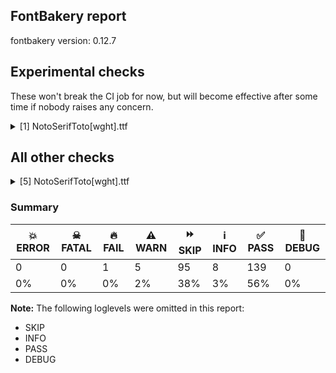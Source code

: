## FontBakery report

fontbakery version: 0.12.7



## Experimental checks

These won't break the CI job for now, but will become effective after some time if nobody raises any concern.


<details><summary>[1] NotoSerifToto[wght].ttf</summary>
<div>
<details>
    <summary>⚠️ <b>WARN</b> Validate size, and resolution of article images, and ensure article page has minimum length and includes visual assets. <a href="https://fontbakery.readthedocs.io/en/stable/fontbakery/checks/googlefonts.article.html#"></a></summary>
    <div>







* ⚠️ **WARN** <p>Family metadata at fonts/NotoSerifToto/googlefonts/variable-ttf does not have an article.</p>
 [code: lacks-article]



</div>
</details>
</div>
</details>




## All other checks



<details><summary>[5] NotoSerifToto[wght].ttf</summary>
<div>
<details>
    <summary>🔥 <b>FAIL</b> Check for presence of an ARTICLE.en_us.html file <a href="https://fontbakery.readthedocs.io/en/stable/fontbakery/checks/googlefonts.description.html#"></a></summary>
    <div>







* 🔥 **FAIL** <p>This is a Noto font but it lacks an ARTICLE.en_us.html file.</p>
 [code: missing-article]



* 🔥 **FAIL** <p>This is a Noto font but it lacks a DESCRIPTION.en_us.html file.</p>
 [code: missing-description]



</div>
</details>

<details>
    <summary>⚠️ <b>WARN</b> Check math signs have the same width. <a href="https://fontbakery.readthedocs.io/en/stable/fontbakery/checks/universal.html#"></a></summary>
    <div>







* ⚠️ **WARN** <p>The most common width is 559 among a set of 6 math glyphs.
The following math glyphs have a different width, though:</p>
<p>Width = 310:
minus</p>
 [code: width-outliers]



</div>
</details>

<details>
    <summary>⚠️ <b>WARN</b> Are there any misaligned on-curve points? <a href="https://fontbakery.readthedocs.io/en/stable/fontbakery/checks/outline.html#"></a></summary>
    <div>







* ⚠️ **WARN** <p>The following glyphs have on-curve points which have potentially incorrect y coordinates:</p>
<pre><code>* G (U+0047): X=519.0,Y=1.5 (should be at baseline 0?)

* Gbreve (U+011E): X=519.0,Y=1.5 (should be at baseline 0?)

* uni0122 (U+0122): X=519.0,Y=1.5 (should be at baseline 0?)

* Gdotaccent (U+0120): X=519.0,Y=1.5 (should be at baseline 0?)

* OE (U+0152): X=425.5,Y=722.0 (should be at cap-height 720?)

* b (U+0062): X=26.0,Y=718.0 (should be at cap-height 720?)

* b (U+0062): X=18.0,Y=718.0 (should be at cap-height 720?)

* bracketleft (U+005B): X=323.0,Y=718.0 (should be at cap-height 720?)

* bracketleft (U+005B): X=280.0,Y=718.0 (should be at cap-height 720?)

* bracketright (U+005D): X=80.0,Y=718.0 (should be at cap-height 720?)

* bracketright (U+005D): X=37.0,Y=718.0 (should be at cap-height 720?)

* comma (U+002C): X=114.0,Y=1.0 (should be at baseline 0?)

* d (U+0064): X=330.0,Y=718.0 (should be at cap-height 720?)

* d (U+0064): X=322.0,Y=718.0 (should be at cap-height 720?)

* dcaron (U+010F): X=330.0,Y=718.0 (should be at cap-height 720?)

* dcaron (U+010F): X=322.0,Y=718.0 (should be at cap-height 720?)

* dcroat (U+0111): X=330.0,Y=718.0 (should be at cap-height 720?)

* dcroat (U+0111): X=322.0,Y=718.0 (should be at cap-height 720?)

* eth (U+00F0): X=268.5,Y=718.5 (should be at cap-height 720?)

* Euro (U+20AC): X=361.0,Y=722.0 (should be at cap-height 720?)

* g (U+0067): X=161.0,Y=-0.5 (should be at baseline 0?)

* gbreve (U+011F): X=161.0,Y=-0.5 (should be at baseline 0?)

* uni0123 (U+0123): X=161.0,Y=-0.5 (should be at baseline 0?)

* uni0123 (U+0123): X=263.0,Y=718.0 (should be at cap-height 720?)

* gdotaccent (U+0121): X=161.0,Y=-0.5 (should be at baseline 0?)

* germandbls (U+00DF): X=333.0,Y=718.0 (should be at cap-height 720?)

* h (U+0068): X=26.0,Y=718.0 (should be at cap-height 720?)

* h (U+0068): X=18.0,Y=718.0 (should be at cap-height 720?)

* hbar (U+0127): X=26.0,Y=718.0 (should be at cap-height 720?)

* hbar (U+0127): X=18.0,Y=718.0 (should be at cap-height 720?)

* k (U+006B): X=26.0,Y=718.0 (should be at cap-height 720?)

* k (U+006B): X=18.0,Y=718.0 (should be at cap-height 720?)

* uni0137 (U+0137): X=26.0,Y=718.0 (should be at cap-height 720?)

* uni0137 (U+0137): X=18.0,Y=718.0 (should be at cap-height 720?)

* l (U+006C): X=26.0,Y=718.0 (should be at cap-height 720?)

* l (U+006C): X=13.0,Y=718.0 (should be at cap-height 720?)

* lacute (U+013A): X=26.0,Y=718.0 (should be at cap-height 720?)

* lacute (U+013A): X=13.0,Y=718.0 (should be at cap-height 720?)

* lcaron (U+013E): X=26.0,Y=718.0 (should be at cap-height 720?)

* lcaron (U+013E): X=13.0,Y=718.0 (should be at cap-height 720?)

* uni013C (U+013C): X=26.0,Y=718.0 (should be at cap-height 720?)

* uni013C (U+013C): X=13.0,Y=718.0 (should be at cap-height 720?)

* lslash (U+0142): X=41.0,Y=718.0 (should be at cap-height 720?)

* lslash (U+0142): X=28.0,Y=718.0 (should be at cap-height 720?)

* nine (U+0039): X=139.0,Y=2.0 (should be at baseline 0?)

* one (U+0031): X=282.0,Y=718.0 (should be at cap-height 720?)

* one (U+0031): X=346.0,Y=718.0 (should be at cap-height 720?)

* ordfeminine (U+00AA): X=191.0,Y=719.0 (should be at cap-height 720?)

* ordmasculine (U+00BA): X=200.0,Y=719.0 (should be at cap-height 720?)

* paragraph (U+00B6): X=576.0,Y=718.0 (should be at cap-height 720?)

* paragraph (U+00B6): X=563.0,Y=718.0 (should be at cap-height 720?)

* q (U+0071): X=412.5,Y=0.5 (should be at baseline 0?)

* quotedblbase (U+201E): X=314.0,Y=1.0 (should be at baseline 0?)

* quotedblbase (U+201E): X=114.0,Y=1.0 (should be at baseline 0?)

* quotesinglbase (U+201A): X=114.0,Y=1.0 (should be at baseline 0?)

* section (U+00A7): X=101.0,Y=2.0 (should be at baseline 0?)

* semicolon (U+003B): X=132.0,Y=1.0 (should be at baseline 0?)

* sterling (U+00A3): X=77.0,Y=1.0 (should be at baseline 0?)

* thorn (U+00FE): X=26.0,Y=718.0 (should be at cap-height 720?)

* thorn (U+00FE): X=18.0,Y=718.0 (should be at cap-height 720?)

* three (U+0033): X=334.5,Y=1.0 (should be at baseline 0?)

* commaaccentrotate: X=234.0,Y=718.0 (should be at cap-height 720?)
</code></pre>
 [code: found-misalignments]



</div>
</details>

<details>
    <summary>⚠️ <b>WARN</b> Ensure soft_dotted characters lose their dot when combined with marks that replace the dot. <a href="https://fontbakery.readthedocs.io/en/stable/fontbakery/checks/shaping.html#"></a></summary>
    <div>







* ⚠️ **WARN** <p>The dot of soft dotted characters used in orthographies <em>must</em> disappear in the following strings: į̀ į́ į̂ į̃ į̄ į̌</p>
<p>The dot of soft dotted characters <em>should</em> disappear in other cases, for example: į̆ į̇ į̈ į̊ į̋ į̦̀ į̦́ į̦̂ į̦̃ į̦̄ į̦̆ į̦̇ į̦̈ į̦̊ į̦̋ į̦̌ į̧̀ į̧́ į̧̂ į̧̃</p>
<p>Your font fully covers the following languages that require the soft-dotted feature: Lithuanian (Latn, 2,357,094 speakers), Dutch (Latn, 31,709,104 speakers).</p>
<p>Your font does <em>not</em> cover the following languages that require the soft-dotted feature: Mfumte (Latn, 79,000 speakers), Ukrainian (Cyrl, 29,273,587 speakers), Kom (Latn, 360,685 speakers), Navajo (Latn, 166,319 speakers), Bete-Bendi (Latn, 100,000 speakers), Mundani (Latn, 34,000 speakers), Ma’di (Latn, 584,000 speakers), Dii (Latn, 71,000 speakers), Aghem (Latn, 38,843 speakers), Nzakara (Latn, 50,000 speakers), Belarusian (Cyrl, 10,064,517 speakers), Mango (Latn, 77,000 speakers), Lugbara (Latn, 2,200,000 speakers), Vute (Latn, 21,000 speakers), South Central Banda (Latn, 244,000 speakers), Bafut (Latn, 158,146 speakers), Basaa (Latn, 332,940 speakers), Fur (Latn, 1,230,163 speakers), Gulay (Latn, 250,478 speakers), Yala (Latn, 200,000 speakers), Ngbaka (Latn, 1,020,000 speakers), Avokaya (Latn, 100,000 speakers), Makaa (Latn, 221,000 speakers), Ijo, Southeast (Latn, 2,471,000 speakers), Dan (Latn, 1,099,244 speakers), Kpelle, Guinea (Latn, 622,000 speakers), Zapotec (Latn, 490,000 speakers), Southern Kisi (Latn, 360,000 speakers), Sar (Latn, 500,000 speakers), Cicipu (Latn, 44,000 speakers), Koonzime (Latn, 40,000 speakers), Ekpeye (Latn, 226,000 speakers), Nateni (Latn, 100,000 speakers), Ejagham (Latn, 120,000 speakers), Igbo (Latn, 27,823,640 speakers), Ebira (Latn, 2,200,000 speakers).</p>
 [code: soft-dotted]



</div>
</details>

<details>
    <summary>⚠️ <b>WARN</b> Check for codepoints not covered by METADATA subsets. <a href="https://fontbakery.readthedocs.io/en/stable/fontbakery/checks/googlefonts.subsets.html#"></a></summary>
    <div>







* ⚠️ **WARN** <p>The following codepoints supported by the font are not covered by
any subsets defined in the font's metadata file, and will never
be served. You can solve this by either manually adding additional
subset declarations to METADATA.pb, or by editing the glyphset
definitions.</p>
<ul>
<li>U+02C7 CARON: try adding one of: canadian-aboriginal, tifinagh, yi</li>
<li>U+02C9 MODIFIER LETTER MACRON: not included in any glyphset definition</li>
<li>U+02D8 BREVE: try adding one of: canadian-aboriginal, yi</li>
<li>U+02D9 DOT ABOVE: try adding one of: canadian-aboriginal, yi</li>
<li>U+02DB OGONEK: try adding one of: canadian-aboriginal, yi</li>
<li>U+02DD DOUBLE ACUTE ACCENT: not included in any glyphset definition</li>
<li>U+0302 COMBINING CIRCUMFLEX ACCENT: try adding one of: cherokee, math, tifinagh, coptic</li>
<li>U+0306 COMBINING BREVE: try adding one of: old-permic, tifinagh</li>
<li>U+0307 COMBINING DOT ABOVE: try adding one of: tifinagh, malayalam, tai-le, canadian-aboriginal, coptic, syriac, math, old-permic</li>
<li>U+030A COMBINING RING ABOVE: try adding syriac</li>
<li>U+030B COMBINING DOUBLE ACUTE ACCENT: try adding one of: cherokee, osage</li>
<li>U+030C COMBINING CARON: try adding one of: cherokee, tai-le</li>
<li>U+0326 COMBINING COMMA BELOW: not included in any glyphset definition</li>
<li>U+0327 COMBINING CEDILLA: not included in any glyphset definition</li>
<li>U+0328 COMBINING OGONEK: not included in any glyphset definition</li>
<li>U+25CC DOTTED CIRCLE: try adding one of: miao, wancho, limbu, hanifi-rohingya, mandaic, tirhuta, tifinagh, modi, thaana, sundanese, bhaiksuki, syriac, lao, nko, batak, syloti-nagri, saurashtra, sharada, duployan, warang-citi, devanagari, kharoshthi, gurmukhi, gunjala-gondi, brahmi, phags-pa, oriya, adlam, khmer, symbols, bengali, canadian-aboriginal, telugu, ahom, math, siddham, psalter-pahlavi, marchen, myanmar, malayalam, kaithi, armenian, tai-le, tai-tham, sogdian, newa, buhid, khojki, sinhala, kannada, caucasian-albanian, buginese, tagalog, kayah-li, masaram-gondi, thai, javanese, elbasan, lepcha, new-tai-lue, tamil, old-permic, dogra, zanabazar-square, hebrew, manichaean, osage, tai-viet, mahajani, khudawadi, mende-kikakui, hanunoo, cham, pahawh-hmong, meetei-mayek, takri, soyombo, balinese, gujarati, rejang, coptic, music, chakma, mongolian, bassa-vah, grantha, tagbanwa, tibetan, yi</li>
</ul>
<p>Or you can add the above codepoints to one of the subsets supported by the font: <code>latin</code>, <code>latin-ext</code>, <code>toto</code></p>
 [code: unreachable-subsetting]



</div>
</details>
</div>
</details>




### Summary

| 💥 ERROR | ☠ FATAL | 🔥 FAIL | ⚠️ WARN | ⏩ SKIP | ℹ️ INFO | ✅ PASS | 🔎 DEBUG | 
| ---|---|---|---|---|---|---|---|
| 0 | 0 | 1 | 5 | 95 | 8 | 139 | 0 | 
| 0% | 0% | 0% | 2% | 38% | 3% | 56% | 0% | 



**Note:** The following loglevels were omitted in this report:


* SKIP
* INFO
* PASS
* DEBUG
